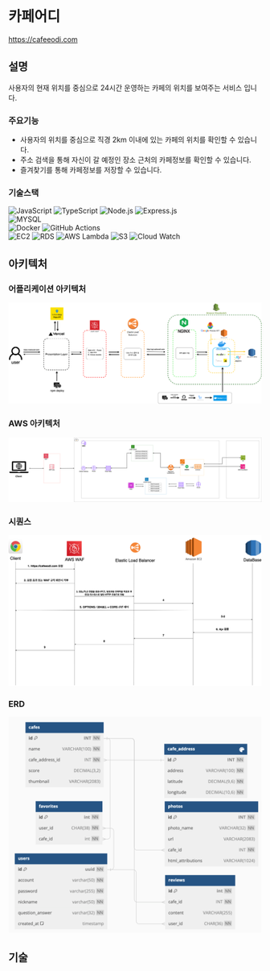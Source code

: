 # 카페어디
https://cafeeodi.com

## 설명
사용자의 현재 위치를 중심으로 24시간 운영하는 카페의 위치를 보여주는 서비스 입니다. 

### 주요기능
- 사용자의 위치를 중심으로 직경 2km 이내에 있는 카페의 위치를 확인할 수 있습니다. 
- 주소 검색을 통해 자신이 갈 예정인 장소 근처의 카페정보를 확인할 수 있습니다. 
- 즐겨찾기를 통해 카페정보를 저장할 수 있습니다.

### 기술스택
![JavaScript](https://img.shields.io/badge/JavaScript-F7DF1E.svg?&style=for-the-badge&logo=JavaScript&logoColor=white)
![TypeScript](https://img.shields.io/badge/TypeScript-3178C6.svg?&style=for-the-badge&logo=TypeScript&logoColor=white)
![Node.js](https://img.shields.io/badge/Node.js-339933.svg?&style=for-the-badge&logo=Node.js&logoColor=white)
![Express.js](https://img.shields.io/badge/Express.js-000000.svg?&style=for-the-badge&logo=Express&logoColor=white)
<br>
![MYSQL](https://img.shields.io/badge/MYSQL-4479A1.svg?&style=for-the-badge&logo=MYSQL&logoColor=white)
<br>
![Docker](https://img.shields.io/badge/docker-2496ED.svg?style=for-the-badge&logo=docker&logoColor=white)
![GitHub Actions](https://img.shields.io/badge/github%20actions-2088FF.svg?style=for-the-badge&logo=githubactions&logoColor=white)
<br>
![EC2](https://img.shields.io/badge/Amazon%20EC2-FF9900?style=for-the-badge&logo=Amazon%20EC2&logoColor=white)
![RDS](https://img.shields.io/badge/S3-527FFF.svg?style=for-the-badge&logo=Amazon%20RDS&logoColor=white)
![AWS Lambda](https://img.shields.io/badge/Amazon%20awslambda-FF9900?style=for-the-badge&logo=Amazon%20awslambda&logoColor=white)
![S3](https://img.shields.io/badge/Amazon%20S3-569A31?style=for-the-badge&logo=Amazon%20S3&logoColor=white)
![Cloud Watch](https://img.shields.io/badge/Amazon%20cloudwatch-FF4F8B?style=for-the-badge&logo=Amazon%20cloudwatch&logoColor=white)


## 아키텍처

### 어플리케이션 아키텍처
![Architecture_whichcafe](https://github.com/devdev2022/WhichCafe/blob/main/projectmaterial/Architecture.drawio.png)

### AWS 아키텍처
![DevOps_Architecture](https://github.com/devdev2022/WhichCafe/blob/main/projectmaterial/DevOps_Architecture.drawio.png)

### 시퀀스 
![Sequence_whichcafe](https://github.com/devdev2022/WhichCafe/blob/main/projectmaterial/Sequence.drawio.png)

### ERD
![ERD_whichcafe](https://github.com/devdev2022/WhichCafe/blob/main/projectmaterial/ERD.png)

## 기술
